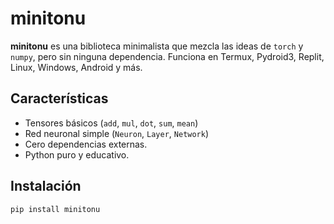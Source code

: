 # minitonu

**minitonu** es una biblioteca minimalista que mezcla las ideas de `torch` y `numpy`, pero sin ninguna dependencia. Funciona en Termux, Pydroid3, Replit, Linux, Windows, Android y más.

## Características
- Tensores básicos (`add`, `mul`, `dot`, `sum`, `mean`)
- Red neuronal simple (`Neuron`, `Layer`, `Network`)
- Cero dependencias externas.
- Python puro y educativo.

## Instalación
```bash
pip install minitonu
